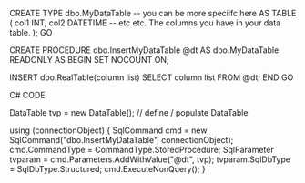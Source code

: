 CREATE TYPE dbo.MyDataTable -- you can be more speciifc here
AS TABLE
(
col1 INT,
col2 DATETIME
-- etc etc. The columns you have in your data table.
);
GO

CREATE PROCEDURE dbo.InsertMyDataTable
@dt AS dbo.MyDataTable READONLY
AS
BEGIN
SET NOCOUNT ON;

INSERT dbo.RealTable(column list) SELECT column list FROM @dt;
END
GO

 

 

C# CODE

 

DataTable tvp = new DataTable();
// define / populate DataTable

using (connectionObject)
{
SqlCommand cmd = new SqlCommand("dbo.InsertMyDataTable", connectionObject);
cmd.CommandType = CommandType.StoredProcedure;
SqlParameter tvparam = cmd.Parameters.AddWithValue("@dt", tvp);
tvparam.SqlDbType = SqlDbType.Structured;
cmd.ExecuteNonQuery();
}
